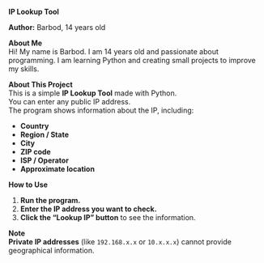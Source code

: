 **IP Lookup Tool**

**Author:** Barbod, 14 years old

**About Me**  
Hi! My name is Barbod. I am 14 years old and passionate about programming. I am learning Python and creating small projects to improve my skills.

**About This Project**  
This is a simple **IP Lookup Tool** made with Python.  
You can enter any public IP address.  
The program shows information about the IP, including:

- **Country**  
- **Region / State**  
- **City**  
- **ZIP code**  
- **ISP / Operator**  
- **Approximate location**

**How to Use**  
1. **Run the program.**  
2. **Enter the IP address you want to check.**  
3. **Click the “Lookup IP” button** to see the information.

**Note**  
**Private IP addresses** (like `192.168.x.x` or `10.x.x.x`) cannot provide geographical information.
